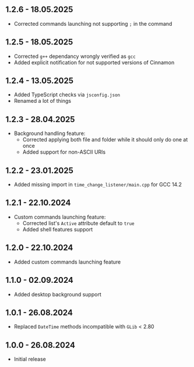 ## 1.2.6 - 18.05.2025

- Corrected commands launching not supporting `;` in the command

## 1.2.5 - 18.05.2025

- Corrected `g++` dependancy wrongly verified as `gcc`
- Added explicit notification for not supported versions of Cinnamon

## 1.2.4 - 13.05.2025

- Added TypeScript checks via `jsconfig.json`
- Renamed a lot of things

## 1.2.3 - 28.04.2025

- Background handling feature:
  - Corrected applying both file and folder while it should only do one at once
  - Added support for non-ASCII URIs

## 1.2.2 - 23.01.2025

- Added missing import in `time_change_listener/main.cpp` for GCC 14.2

## 1.2.1 - 22.10.2024

- Custom commands launching feature:
  - Corrected list's `Active` attribute default to `true`
  - Added shell features support

## 1.2.0 - 22.10.2024

- Added custom commands launching feature

## 1.1.0 - 02.09.2024

- Added desktop background support

## 1.0.1 - 26.08.2024

- Replaced `DateTime` methods incompatible with `GLib` < 2.80

## 1.0.0 - 26.08.2024

- Initial release
